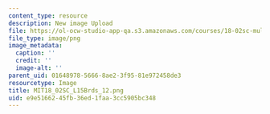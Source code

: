 ```yaml
---
content_type: resource
description: New image Upload
file: https://ol-ocw-studio-app-qa.s3.amazonaws.com/courses/18-02sc-multivariable-calculus-fall-2010/e9e5166245fb36ed1faa3cc5905bc348_MIT18_02SC_L15Brds_12.png
file_type: image/png
image_metadata:
  caption: ''
  credit: ''
  image-alt: ''
parent_uid: 01648978-5666-8ae2-3f95-81e972458de3
resourcetype: Image
title: MIT18_02SC_L15Brds_12.png
uid: e9e51662-45fb-36ed-1faa-3cc5905bc348
---
```

